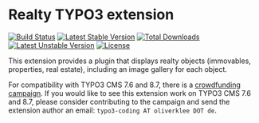 # Realty TYPO3 extension

[![Build Status](https://travis-ci.org/oliverklee/ext-realty.svg?branch=master)](https://travis-ci.org/oliverklee/ext-realty)
[![Latest Stable Version](https://poser.pugx.org/oliverklee/realty/v/stable.svg)](https://packagist.org/packages/oliverklee/realty)
[![Total Downloads](https://poser.pugx.org/oliverklee/realty/downloads.svg)](https://packagist.org/packages/oliverklee/realty)
[![Latest Unstable Version](https://poser.pugx.org/oliverklee/realty/v/unstable.svg)](https://packagist.org/packages/oliverklee/realty)
[![License](https://poser.pugx.org/oliverklee/realty/license.svg)](https://packagist.org/packages/oliverklee/realty)

This extension provides a plugin that displays realty objects (immovables,
properties, real estate), including an image gallery for each object.

For compatibility with TYPO3 CMS 7.6 and 8.7, there is a
[crowdfunding campaign](https://docs.google.com/spreadsheets/d/1BfSmradrQMrcbnABqCpo0gGbgNpfNtGzy94Lpvd8Grk/pubhtml).
If you would like to see this extension work on TYPO3 CMS 7.6 and 8.7,
please consider contributing to the campaign and send the extension author an email:
 `typo3-coding AT oliverklee DOT de`.
